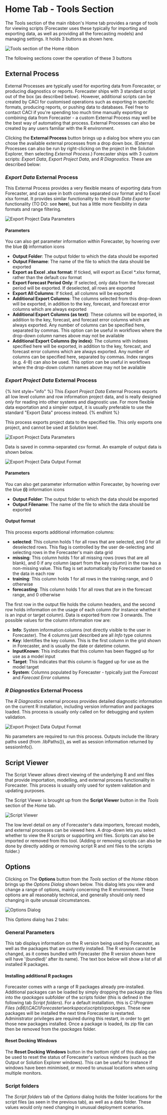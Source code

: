 # Home Tab - Tools Section

The Tools section of the main ribbon's Home tab provides a range of tools for viewing scripts (Forecaster uses these typically for importing and exporting data, as well as providing all the forecasting models) and managing settings. It holds 3 buttons as shown here.

![Tools section of the Home ribbon](imgs/Home_Tools.png)

The following sections cover the operation of these 3 buttons

## External Process
External Processes are typically used for exporting data from Forecaster, or producing diagnostics or reports.  Forecaster ships with 3 standard script out of the box (as described below).  However, additional scripts can be created by CACI for customised operations such as exporting in specific formats, producing reports, or pushing data to databases.  Feel free to contact CACI if you're spending too much time manually exporting or combining data from Forecaster - a custom External Process may well be the best way of automating that process.  External Processes can also be created by any users familiar with the R environment.

Clicking the **External Process** button brings up a dialog box where you can chose the available external processes from a drop down box.  (External Processes can also be run by right-clicking on the project in the Solution Explorer, then selecting *External Process*.)  Forecaster ships with 3 custom scripts: *Export Data*, *Export Project Data*, and *R Diagnostics*. These are described below:

### *Export Data* External Process
This External Process provides a very flexible means of exporting data from Forecaster, and can save in both comma separated csv format and to Excel xlsx format.  It provides similar functionality to the inbuilt *Data Exporter* functionality (TO DO: see **here**), but has a little more flexibility in data formats and range filtering.

![Export Project Data Parameters](imgs/ExternalProcess_ExportData.png)

#### Parameters
 You can also get parameter information within Forecaster, by hovering over the blue **(i)** information icons
* **Output Folder**: The output folder to which the data should be exported
* **Output Filename**: The name of the file to which the data should be exported
* **Export as Excel .xlsx format**: If ticked, will export as Excel *.xlsx format, rather than the default csv format
* **Export Forecast Period Only**: If selected, only data from the forecast period will be exported.  If deselected, all rows are exported
* **Export All Columns**: If ticked, all columns will be exported
* **Additional Export Columns**: The columns selected from this drop-down will be exported, in addition to the key, forecast, and forecast error columns which are always exported
* **Additional Export Columns (as text)**: These columns will be exported, in addition to the key, forecast, and forecast error columns which are always exported.  Any number of columns can be specified here, separated by commas. This option can be useful in workflows where the drop-down column names above may not be available
* **Additional Export Columns (by index)**: The columns with indexes specified here will be exported, in addition to the key, forecast, and forecast error columns which are always exported. Any number of columns can be specified here, separated by commas. Index ranges (e.g. 4-8) can also be used. This option can be useful in workflows where the drop-down column names above may not be available

### *Export Project Data* External Process

{% hint style="info" %}
This *Export Project Data* External Process exports all low level column and row information project data, and is really designed *only* for reading into other systems and diagnostic use.  For more flexible data exportation and a simpler output, it is usually preferable to use the standard "Export Data" process instead.
{% endhint %}

This process exports project data to the specified file.  This only exports one project, and cannot be used at Solution level.  

![Export Project Data Parameters](imgs/ExternalProcess_ExportProjectData.png)

Data is saved in comma-separated csv format.  An example of output data is shown below.

![Export Project Data Output Format](imgs/ExternalProcess_ExportProjectData_DataFormat.png)

#### Parameters
 You can also get parameter information within Forecaster, by hovering over the blue **(i)** information icons
* **Output Folder**: The output folder to which the data should be exported
* **Output Filename**: The name of the file to which the data should be exported

#### Output format

This process exports additional information columns:
* **selected**: This column holds 1 for all rows that are selected, and 0 for all deselected rows.  This flag is controlled by the user de-selecting and selecting rows in the Forecaster's main data grid
* **missing**: This column holds 1 for all missing rows (rows that are all blank), and 0 if any column (apart from the key column) in the row has a non-missing value.  This flag is set automatically by Forecaster based on the data in each row
* **training**: This column holds 1 for all rows in the training range, and 0 otherwise
* **forecasting**: This column holds 1 for all rows that are in the forecast range, and 0 otherwise

The first row in the output file holds the column headers, and the second row holds information on the usage of each column (for instance whether it is an input or target column).  Data is exported from row 3 onwards.
The possible values for the column information row are:
* **Info**: System information columns (not directly visible to the user in Forecaster).  The 4 columns just described are all *Info* type columns 
* **Key**: Identifies the key column.  This is the first column in the grid shown in Forecaster, and is usually the date or datetime column.
* **InputKnown**: This indicates that this column has been flagged up for use as a model input
* **Target**: This indicates that this column is flagged up for use as the model target
* **System**: Columns populated by Forecaster - typically just the *Forecast* and *Forecast Error* columns



### *R Diagnostics* External Process

The *R Diagnostics* external process provides detailed diagnostic information on the current R installation, including version information and packages loaded.  This process is usually only called on for debugging and system validation.

![Export Project Data Output Format](imgs/ExternalProcess_RDiagnostics.png)

No parameters are required to run this process. Outputs include the library paths used (from .libPaths()), as well as session information returned by sessionInfo().



## Script Viewer

The Script Viewer allows direct viewing of the underlying R and xml files that provide importation, modelling, and external process functionality in Forecaster.  This process is usually only used for system validation and updating purposes.

The Script Viewer is brought up from the **Script Viewer** button in the *Tools* section of the *Home* tab.

![Script Viewer](imgs/ScriptViewer.png)

The low level detail on any of Forecaster's data importers, forecast models, and external processes can be viewed here.  A drop-down lets you select whether to view the R scripts or supporting xml files. Scripts can also be imported or removed from this tool.  (Adding or removing scripts can also be done by directly adding or removing script R and xml files to the scripts folder.)


## Options

Clicking on The **Options** button from the *Tools* section of the *Home* ribbon brings up the *Options Dialog* shown below. This dialog lets you view and change a range of options, mainly concerning the R environment. These options are all reasonably technical, and generally should only need changing in quite unusual circumstances.

<!-- Update picture with 2 tabs -->
![Options Dialog](imgs/Tools_OptionsDialog.png)


This *Options* dialog has 2 tabs:

### General Parameters

This tab displays information on the R version being used by Forecaster, as well as the packages that are currently installed. The R version cannot be changed, as it comes bundled with Forecaster (the R version shown here will have '(bundled)' after its name). The text box below will show a list of all installed R packages. 

#### Installing additional R packages
Forecaster comes with a range of R packages already pre-installed. Additional packages can be loaded by simply dropping the package zip files into the *rpackages* subfolder of the scripts folder (this is defined in the following tab *Script folders*). For a default installation, this is  *C:\Program Files (x86)\CACI\Forecaster\workspace\scripts\rpackages*. These new packages will be installed the next time Forecaster is restarted. Administrator privileges are required during this restart, in order to get those new packages installed. Once a package is loaded, its zip file can then be removed from the *rpackages* folder.

#### Reset Docking Windows
The **Reset Docking Windows** button in the bottom right of this dialog can be used to reset the status of Forecaster's various windows (such as the Output or Solution Explorer windows). This can be useful for instance if windows have been minimised, or moved to unusual locations when using multiple monitors.

### Script folders
The *Script folders* tab of the *Options* dialog holds the folder locations for the script files (as seen in the previous tab), as well as a data folder. These values would only need changing in unusual deployment scenarios.


